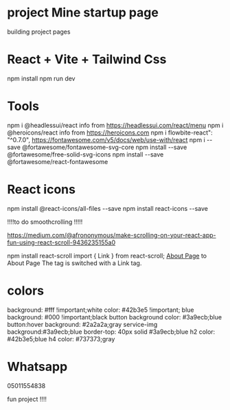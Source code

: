 # project Mine startup page
building project pages

# React + Vite + Tailwind Css
npm install
npm run dev

# Tools
npm i @headlessui/react info from https://headlessui.com/react/menu
npm i @heroicons/react info from https://heroicons.com
npm i flowbite-react": "^0.7.0",
https://fontawesome.com/v5/docs/web/use-with/react
npm i --save @fortawesome/fontawesome-svg-core
npm install --save @fortawesome/free-solid-svg-icons
npm install --save @fortawesome/react-fontawesome
# React icons
npm install @react-icons/all-files --save
npm install react-icons --save

!!!!to do smoothcrolling !!!!!

https://medium.com/@afrononymous/make-scrolling-on-your-react-app-fun-using-react-scroll-9436235155a0

npm install react-scroll
import { Link } from react-scroll;
<a href=”#about”>About Page</a> to <Link to=”about” smooth duration={500}>About Page</Link>
The <a> tag is switched with a Link tag.

# colors
background: #fff !important;white
color: #42b3e5 !important; blue
background: #000 !important;black
button background color: #3a9ecb;blue
button:hover background: #2a2a2a;gray
service-img background:#3a9ecb;blue
border-top: 40px solid #3a9ecb;blue
h2 color: #42b3e5;blue
h4 color: #737373;gray
 
# Whatsapp
05011554838
 
fun project !!!!

